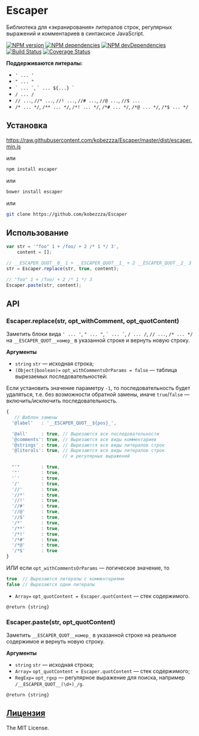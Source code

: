Escaper
=======

Библиотека для «экранирования» литералов строк, регулярных выражений и комментариев в синтаксисе JavaScript.

[![NPM version](http://img.shields.io/npm/v/escaper.svg?style=flat)](http://badge.fury.io/js/escaper)
[![NPM dependencies](http://img.shields.io/david/kobezzza/Escaper.svg?style=flat)](https://david-dm.org/kobezzza/Escaper#info=dependencies&view=table)
[![NPM devDependencies](http://img.shields.io/david/dev/kobezzza/Escaper.svg?style=flat)](https://david-dm.org/kobezzza/Escaper#info=devDependencies&view=table)
[![Build Status](http://img.shields.io/travis/kobezzza/Escaper.svg?style=flat&branch=master)](https://travis-ci.org/kobezzza/Escaper)
[![Coverage Status](http://img.shields.io/coveralls/kobezzza/Escaper.svg?style=flat)](https://coveralls.io/r/kobezzza/Escaper?branch=master)

**Поддерживаются литералы:**

* `' ... '`
* `" ... "`
* `` ` ... ` ``, `` ` ... ${...} ` ``
* `/ ... /`
* `// ...`, `//* ...`, `//! ...`, `//# ...`, `//@ ...`, `//$ ...`
* `/* ... */`, `/** ... */`, `/*! ... */`, `/*# ... */`, `/*@ ... */`, `/*$ ... */`

## Установка

https://raw.githubusercontent.com/kobezzza/Escaper/master/dist/escaper.min.js

или

```bash
npm install escaper
```

или

```bash
bower install escaper
```

или

```bash
git clone https://github.com/kobezzza/Escaper
```

## Использование

```js
var str = '"foo" 1 + /foo/ + 2 /* 1 */ 3',
    content = [];

// __ESCAPER_QUOT__0_ 1 + __ESCAPER_QUOT__1_ + 2 __ESCAPER_QUOT__2_ 3
str = Escaper.replace(str, true, content);

// "foo" 1 + /foo/ + 2 /* 1 */ 3
Escaper.paste(str, content);
```

## API
### Escaper.replace(str, opt_withComment, opt_quotContent)

Заметить блоки вида `' ... '`, `" ... "`, `` ` ... ` ``, `/ ... /`, `// ...`, `/* ... */` на
`__ESCAPER_QUOT__номер_` в указанной строке и вернуть новую строку.

**Аргументы**

* `string` `str` — исходная строка;
* `(Object|boolean)=` `opt_withCommentsOrParams = false` — таблица вырезаемых последовательностей:

Если установить значение параметру `-1`, то последовательность будет удаляться,
т.е. без возможности обратной замены, иначе `true`/`false` — включить/исключить последовательность.

```js
{
   // Шаблон замены
  '@label'   : '__ESCAPER_QUOT__${pos}_',

  '@all'     : true, // Вырезаются все последовательности
  '@comments': true, // Вырезаются все виды комментариев
  '@strings' : true, // Вырезаются все виды литералов строк
  '@literals': true, // Вырезаются все виды литералов строк
                     // и регулярных выражений

  "'"        : true,
  '"'        : true,
  '`'        : true,
  '/'        : true,
  '//'       : true,
  '//*'      : true,
  '//!'      : true,
  '//#'      : true,
  '//@'      : true,
  '//$'      : true,
  '/*'       : true,
  '/**'      : true,
  '/*!'      : true,
  '/*#'      : true,
  '/*@'      : true,
  '/*$'      : true
}
```

ИЛИ если `opt_withCommentsOrParams` — логическое значение, то

```js
true  // Вырезаются литералы с комментариями
false // Вырезаются одни литералы
```

* `Array=` `opt_quotContent = Escaper.quotContent` — стек содержимого.

`@return {string}`

### Escaper.paste(str, opt_quotContent)

Заметить `__ESCAPER_QUOT__номер_` в указанной строке на реальное содержимое и вернуть новую строку.

**Аргументы**

* `string` `str` — исходная строка;
* `Array=` `opt_quotContent = Escaper.quotContent` — стек содержимого;
* `RegExp=` `opt_rgxp` — регулярное выражение для поиска, например `/__ESCAPER_QUOT__(\d+)_/g`.

`@return {string}`

## [Лицензия](https://github.com/kobezzza/Escaper/blob/master/LICENSE)

The MIT License.

